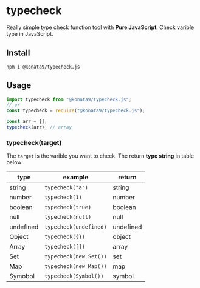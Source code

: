 # typecheck

Really simple type check function tool with **Pure JavaScript**. Check varible type in JavaScript.

## Install

```shell
npm i @konata9/typecheck.js
```

## Usage

```javascript
import typecheck from "@konata9/typecheck.js";
// or
const typecheck = require("@konata9/typecheck.js");

const arr = [];
typecheck(arr); // array
```

### typecheck(target)

The `target` is the varible you want to check. The return **type string** in table below.

| type      | example                | return    |
| --------- | ---------------------- | --------- |
| string    | `typecheck("a")`       | string    |
| number    | `typecheck(1)`         | number    |
| boolean   | `typecheck(true)`      | boolean   |
| null      | `typecheck(null)`      | null      |
| undefined | `typecheck(undefined)` | undefined |
| Object    | `typecheck({})`        | object    |
| Array     | `typecheck([])`        | array     |
| Set       | `typecheck(new Set())` | set       |
| Map       | `typecheck(new Map())` | map       |
| Symobol   | `typecheck(Symbol())`  | symbol    |
